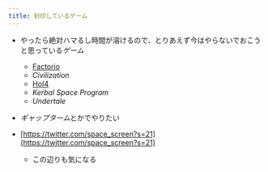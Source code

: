 ```yaml
---
title: 封印しているゲーム
---
```


* やったら絶対ハマるし時間が溶けるので、とりあえず今はやらないでおこうと思っている*ゲーム*
  
  * [Factorio](Factorio.md)
  * *Civilization*
  * [HoI4](HoI4.md)
  * *Kerbal Space Program*
  * *Undertale*
* *ギャップターム*とかでやりたい

* [https://twitter.com/space_screen?s=21](https://twitter.com/space_screen?s=21)
  
  * この辺りも気になる
